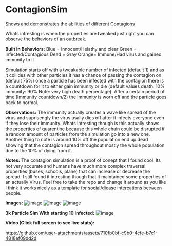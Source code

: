 # ContagionSim
Shows and demonstrates the abilities of different Contagions

Whats intresting is when the properties are tweaked just right you can observe the behaviors of an outbreak.

**Built in Behaviors:**
Blue = Innocent/Helathy and clear
Green = Infected/Contagious
Dead = Gray
Orange= Immune/Had virus and gained immunity to it


Simulation starts off with a tweakable number of infected (default 1) and as it collides with other particles it has a chance of passing the contagion on (default 75%) once a particle has been infected with the contagion there is a countdown for it to either gain immunity or die (default values death: 10% immunity: 90% Note: very high death percentage). After a certain period of time (Immunity countdown/2) the immunity is worn off and the particle goes back to normal.

**Observations:**
The immunity actually creates a wave like spread of the virus and suprisengly the virus usally dies off after it infects everyone even if they lose their immunity. Whats intresting though is this actually shows the properties of quarentine because this whole chain could be disrupted if a random amount of particles from the simulation go into a new one. Another thing to note is around 10% off the population end up dead showing that the contagion spread throughout mostly the whole population due to the 10% of dying from it.

**Notes:**
The contagion simulation is a proof of conept that I found cool. Its not very accurate and humans have much more complex traversal properties (buses, schools, plane) that can increase or decrease the spread. I still found it intresting though that it maintained some properties of an actually Virus. Feel free to take the repo and change it around as you like I think it works nicely as a template for social/diease intercations between people.

**Images:**
![image](https://github.com/user-attachments/assets/5e3efa85-cec4-4590-ac78-75d1ee7a9167)
![image](https://github.com/user-attachments/assets/ff854452-7283-48e7-a044-f11c8b0da3f8)
![image](https://github.com/user-attachments/assets/70f50008-3626-47a1-b790-124e754dcd4d)

**3k Particle Sim With starting 10 infected:**
![image](https://github.com/user-attachments/assets/07ed3ae0-8b72-4a73-9e47-8cab9b9e6b4a)


**Video (Click full screen to see live stats):**

https://github.com/user-attachments/assets/710fb0bf-c9b0-4cfe-b7c1-4818ef09dd2d


